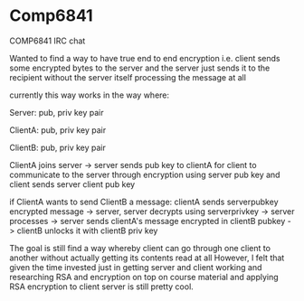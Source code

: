 # Comp6841
COMP6841 IRC chat 

Wanted to find a way to have true end to end encryption i.e. client sends some encrypted bytes to the server and the server just sends it to the recipient without the server itself processing the message at all

currently this way works in the way where:

Server: pub, priv key pair

ClientA: pub, priv key pair

ClientB: pub, priv key pair

ClientA joins server -> server sends pub key to clientA for client to communicate to the server through encryption using server pub key and client sends server client pub key

if ClientA wants to send ClientB a message:
clientA sends serverpubkey encrypted message -> server, server decrypts using serverprivkey -> server processes -> server sends clientA's message encrypted in clientB pubkey -> clientB unlocks it with clientB priv key

The goal is still find a way whereby client can go through one client to another without actually getting its contents read at all
However, I felt that given the time invested just in getting server and client working and researching RSA and encryption on top on course material and applying RSA encryption to client server is still pretty cool.
